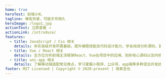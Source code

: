 ```yaml
---
home: true
heroText: 前端小札
tagline: 唯有热爱，可抵岁月桓久
heroImage: /logo1.jpg
actionText: 立即查看 →
actionLink: /introduce/
features:
  - title: JavaScript / Css 相关
    details: 夯实高级开发所需基础，提升编程技能及代码设计能力，学会阅读分析源码，建立健全完整的技术知识体系
  - title: Vue / React 相关
    details: 全方位分析前端主流框架React、Vue在项目中的应用、剖析核心源码以及内核机制、核心技术点、架构设计思想等，从根源解决开发难题
  - title: uni-app 相关
    details: 了解移动端适配常见难点，学习掌握小程序、公众号、app端等多种混合开发技术，记录实际业务需求及实现办法
footer: MIT Licensed | Copyright © 2020-present | 简素言也
---
```

